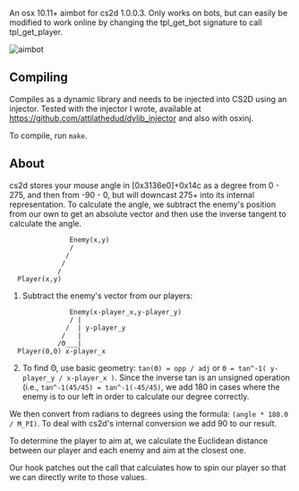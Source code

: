 An osx 10.11+ aimbot for cs2d 1.0.0.3. Only works on bots, but can easily be modified to work online by changing the tpl_get_bot signature to call tpl_get_player.

![aimbot](https://media.giphy.com/media/26n7ayhvYZlcxyDh6/giphy.gif)

## Compiling
Compiles as a dynamic library and needs to be injected into CS2D using an injector. Tested with the injector I wrote, available at https://github.com/attilathedud/dylib_injector and also with osxinj.

To compile, run `make`.

## About
cs2d stores your mouse angle in [0x3136e0]+0x14c as a degree from 0 - 275, and then from -90 - 0, but will downcast 275+ into its internal representation. To calculate the angle, we subtract the enemy's position from our own to get an absolute vector and then use the inverse tangent to calculate the angle.
```
               Enemy(x,y)
               /
              /
             /
            /
  Player(x,y)
```

1. Subtract the enemy's vector from our players:
```
               Enemy(x-player_x,y-player_y)
               / |
              /  | y-player_y
             /   |
            /Θ___|
  Player(0,0) x-player_x
```

2. To find Θ, use basic geometry: 
`tan(Θ) = opp / adj` or `Θ = tan^-1( y-player_y / x-player_x )`. Since the inverse tan is an unsigned operation (i.e., `tan^-1(45/45) = tan^-1(-45/45)`, we add 180 in cases where the enemy is to our left in order to calculate our degree correctly.

We then convert from radians to degrees using the formula: `(angle * 180.0 / M_PI)`. To deal with cs2d's internal conversion we add 90 to our result.

To determine the player to aim at, we calculate the Euclidean distance between our player and each enemy and aim at the closest one.

Our hook patches out the call that calculates how to spin our player so that we can directly write to those values.

